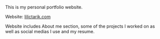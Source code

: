 This is my personal portfolio website.

Website: <a href="[lilictarik.com](https://lilictarik.com)"> lilictarik.com </a>

Website includes About me section, some of the projects I worked on as well as social medias I use and my resume.
